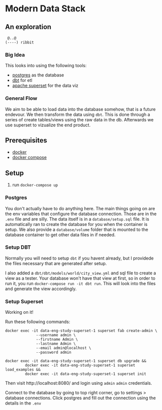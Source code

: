 # Modern Data Stack
## An exploration

```
 @..@ 
(----) ribbit
```

### Big Idea
This looks into using the following tools:
- [postgres](https://www.postgresql.org/) as the database
- [dbt](https://www.getdbt.com/) for etl
- [apache superset](https://superset.apache.org/) for the data viz

### General Flow
We aim to be able to load data into the database somehow, that is a future endevour. We then transform the data using `dbt`. This is done through a series of create tables/views using the raw data in the db. Afterwards we use superset to vizualize the end product.

## Prerequisites
- [docker](https://docs.docker.com/desktop/install/mac-install/)
- [docker compose](https://docs.docker.com/compose/install/)

## Setup
1. run `docker-compose up`

### Postgres
You don't actually have to do anything here. The main things going on are the env variables that configure the database connection. Those are in the `.env` file and are silly. The data itself is in a `database/setup.sql` file. It is automatically ran to create the database for you when the container is setup. We also provide a `database/volume` folder that is mounted to the database container to get other data files in if needed.

### Setup DBT
Normally you will need to setup `dbt` if you havent already, but I providede the files necessary that are generated after setup.

I also added a `dbt/dbt/models/world/city_view.yml` and sql file to create a view as a tester. Your database won't have that view at first, so in order to run it, you run `docker-compose run -it dbt run`. This will look into the files and generate the view accordingly.

### Setup Superset
Working on it!

Run these following commands:
```
docker exec -it data-eng-study-superset-1 superset fab create-admin \
              --username admin \
              --firstname Admin \
              --lastname Admin \
              --email admin@localhost \
              --password admin
```

```
docker exec -it data-eng-study-superset-1 superset db upgrade &&
         docker exec -it data-eng-study-superset-1 superset load_examples &&
         docker exec -it data-eng-study-superset-1 superset init
```

Then visit http://localhost:8080/ and login using `admin` `admin` credentials.

Connect to the database by going to top right corner, go to settings > database connections. Click postgres and fill out the connection using the details in the `.env`